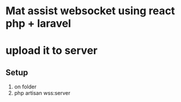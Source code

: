 # Mat assist websocket using react php + laravel

# upload it to server

## Setup

1. on folder
2. php artisan wss:server <host> <port>
